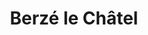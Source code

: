 ---
guid: "5d5fe7468f41"
title: "Berzé le Châtel"
latlng: "46.385766, 4.688570"
youtubeId: "69eNDWhcZ8c" 
---